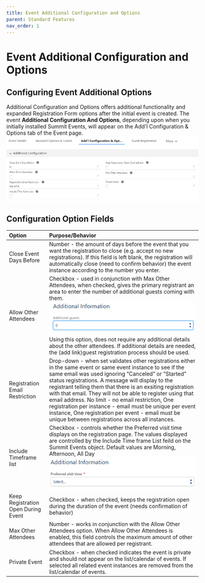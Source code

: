 ```yaml
---
title: Event Additional Configuration and Options
parent: Standard Features
nav_order: 1
---
```


# Event Additional Configuration and Options

## Configuring Event Additional Options
Additional Configuration and Options offers additional functionality and expanded Registration Form options after the initial event is created. The event **Additional Configuration And Options**, depending upon when you initially installed Summit Events, will appear on the Add'l Configuration & Options tab of the Event page.
![Add'l Config And Options Tab](images/EventAddConfigAndOptionsTab.PNG)


## Configuration Option Fields

| Option         | Purpose/Behavior |
| :---           | :---             |
| Close Event Days Before | Number - the amount of days before the event that you want the registration to close (e.g. accept no new registrations).  If this field is left blank, the registration will automatically close (need to confirm behavior) the event instance according to the number you enter. |
| Allow Other Attendees | Checkbox - used in conjunction with Max Other Attendees, when checked, gives the primary registrant an area to enter the number of additional guests coming with them. <br/> ![Add'l Guests Reg Screen](images/Addtl_Guests.png) <br/> Using this option, does not require any additional details about the other attendees.  If additional details are needed, the (add link)guest registration process should be used. |
| Registration Email Restriction | Drop-down - when set validates other registrations either in the same event  or same event instance to see if the same email was used ignoring “Canceled” or “Started” status registrations.  A message will display to the registrant telling them that there is an exsiting registration with that email.  They will not be able to register using that email address.  No limit - no email restriction,  One registration per instance - email must be unique per event instance, One registration per event - email must be unique between registrations across all instances. |
| Include Timeframe list | Checkbox - controls whether the Preferred visit time displays on the registration page.  The values displayed are controlled by the Include Time frame List feild on the Summit Events object.  Default values are Morning, Afternoon, All Day <br/> ![Timeframe List Image](images/Timeframe-List-Image.PNG) |
| Keep Registration Open During Event | Checkbox - when checked, keeps the registration open during the duration of the event (needs confirmation of behavior) |
| Max Other Attendees | Number - works in conjunction with the Allow Other Attendees option.  When Allow Other Attendees is enabled, this field controls the maximum amount of other attendees that are allowed per registrant. |
| Private Event | Checkbox - when checked indicates the event is private and should not appear on the list/calendar of events.  If selected all related event instances are removed from the list/calendar of events. |


